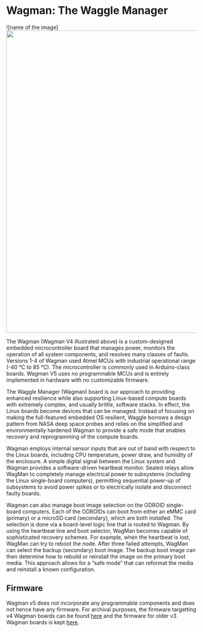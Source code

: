 <!--
waggle_topic=wagman/introduction, Wagman: The Waggle Manager
-->

# Wagman: The Waggle Manager

![name of the image]<img src="./v3/resources/WagmanAnnotated.jpg" width="800">

The Wagman (Wagman V4 illustrated above) is a custom-designed embedded microcontroller board that manages power, monitors the operation of all system components, and
resolves many classes of faults. Versions 1-4 of Wagman used Atmel MCUs with industrial operational range (-40 °C to 85 °C). The microcontroller is commonly used in Arduino-class boards. Wagman V5 uses no programmable MCUs and is entirely implemented in hardware with no customizable firmware.

The Waggle Manager (Wagman) board is our approach to providing enhanced resilience while also supporting Linux-based compute boards with extremely complex, and usually brittle, software stacks. In effect, the Linux boards become devices that can be managed.  Instead of focusing on making the full-featured embedded OS resilient, Waggle borrows a design pattern from NASA deep space probes and relies on the simplified and environmentally hardened Wagman to provide a safe mode that enables recovery and reprogramming of the compute boards.

Wagman employs internal sensor inputs that are out of band with respect to the Linux boards, including CPU temperature, power draw, and humidity of the enclosure. A simple digital signal between the Linux system and Wagman provides a software-driven heartbeat monitor. Sealed relays allow WagMan to completely manage electrical power to subsystems (including the Linux single-board computers), permitting sequential
power-up of subsystems to avoid power spikes or to electrically isolate and disconnect faulty boards.

Wagman can also manage boot image selection on the ODROID single-board computers. Each of the ODROIDs can boot from either an eMMC card (primary) or a microSD card (secondary), which are both installed. The selection is done via a board-level logic line that is routed to Wagman.  By using the heartbeat line and boot selector, WagMan becomes capable of sophisticated recovery schemes. For example, when the
heartbeat is lost, WagMan can try to reboot the node.  After three failed attempts, WagMan can select the backup (secondary) boot image. The backup boot image can then determine how to rebuild or reinstall the image on the primary boot media. This approach allows for a “safe mode” that can reformat the media and reinstall a known configuration.

## Firmware

Wagman v5 does not incorporate any programmable components and does not hence have any firmware. For archival purposes, the firmware targetting v4 Wagman boards can be found [here](https://github.com/waggle-sensor/wagman/tree/master/boards/v4) and the firmware for older v3 Wagman boards is kept [here](https://github.com/waggle-sensor/wagman/tree/master/boards/v3).
